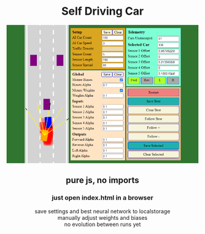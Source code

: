 <div align="center">
    <h1>
        Self Driving Car
    </h1>
</div>
<div align="center">
    <img src="./screenshot.png" alt="self driving neural network" width="500">
</div>

<div align="center">
    <h2>pure js, no imports</h2>
    <h3>just open index.html in a browser</h3>
</div>

<div align="center">
    <div>save settings and best neural network to localstorage</div>
    <div>manually adjust weights and biases</div>
    <div>no evolution between runs yet</div>
</div>
